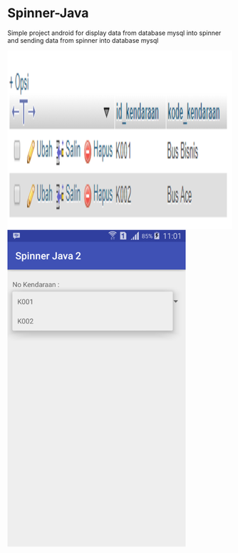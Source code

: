 # Spinner-Java
Simple project android for display data from database mysql into spinner and sending data from spinner into database mysql


<img src="Screenshot_1.png" width="711" height="400">
<img src="Screenshot_2.png" width="400" height="711">
